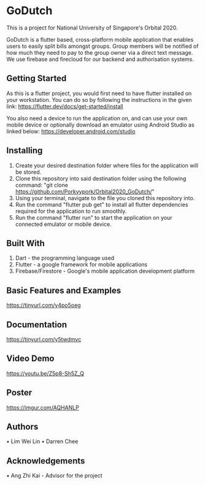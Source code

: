 # GoDutch
This is a project for National University of Singapore's Orbital 2020.

GoDutch is a flutter based, cross-platform mobile application that enables users to
easily split bills amongst groups. Group members will be notified of how much they
need to pay to the group owner via a direct text message. We use firebase and firecloud
for our backend and authorisation systems.

## Getting Started

As this is a flutter project, you would first need to have flutter installed on your
workstation. You can do so by following the instructions in the given link: 
https://flutter.dev/docs/get-started/install

You also need a device to run the application on, and can use your own mobile device
or optionally download an emulator using Android Studio as linked below: 
https://developer.android.com/studio

## Installing

1. Create your desired destination folder where files for the application will be stored.
2. Clone this repository into said destination folder using the following command:
   "git clone https://github.com/Porkyypork/Orbital2020_GoDutch/"
3. Using your terminal, navigate to the file you cloned this repository into.
4. Run the command "flutter pub get" to install all flutter dependencies required for
   the application to run smoothly.
5. Run the command "flutter run" to start the application on your connected emulator
   or mobile device.

## Built With

1. Dart - the programming language used
2. Flutter - a google framework for mobile applications
3. Firebase/Firestore - Google's mobile application development platform

## Basic Features and Examples 

https://tinyurl.com/y4po5oeg

## Documentation 

https://tinyurl.com/y5twdmvc

## Video Demo

https://youtu.be/Z5p8-Sh5Z_Q

## Poster 

https://imgur.com/AQHANLP

## Authors
• Lim Wei Lin
• Darren Chee

## Acknowledgements
• Ang Zhi Kai - Advisor for the project
